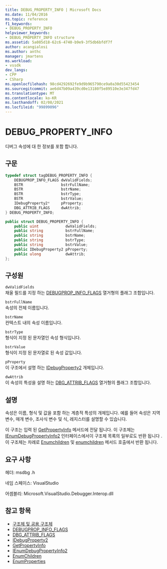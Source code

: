 ```yaml
---
title: DEBUG_PROPERTY_INFO | Microsoft Docs
ms.date: 11/04/2016
ms.topic: reference
f1_keywords:
- DEBUG_PROPERTY_INFO
helpviewer_keywords:
- DEBUG_PROPERTY_INFO structure
ms.assetid: 5a085d18-62c6-4740-b9e9-3f5db6bfdf7f
author: acangialosi
ms.author: anthc
manager: jmartens
ms.workload:
- vssdk
dev_langs:
- CPP
- CSharp
ms.openlocfilehash: 98cd4292692fe9d9b965790ce9a0a30d55423454
ms.sourcegitcommit: ae6d47b09a439cd0e13180f5e89510e3e347fd47
ms.translationtype: MT
ms.contentlocale: ko-KR
ms.lasthandoff: 02/08/2021
ms.locfileid: "99899096"
---
```

# <a name="debug_property_info"></a>DEBUG_PROPERTY_INFO
디버그 속성에 대 한 정보를 포함 합니다.

## <a name="syntax"></a>구문

```cpp
typedef struct tagDEBUG_PROPERTY_INFO {
    DEBUGPROP_INFO_FLAGS dwValidFields;
    BSTR                 bstrFullName;
    BSTR                 bstrName;
    BSTR                 bstrType;
    BSTR                 bstrValue;
    IDebugProperty2*     pProperty;
    DBG_ATTRIB_FLAGS     dwAttrib;
} DEBUG_PROPERTY_INFO;
```

```csharp
public struct DEBUG_PROPERTY_INFO {
    public uint            dwValidFields;
    public string          bstrFullName;
    public string          bstrName;
    public string          bstrType;
    public string          bstrValue;
    public IDebugProperty2 pProperty;
    public ulong           dwAttrib;
};
```

## <a name="members"></a>구성원
`dwValidFields`\
채울 필드를 지정 하는 [DEBUGPROP_INFO_FLAGS](../../../extensibility/debugger/reference/debugprop-info-flags.md) 열거형의 플래그 조합입니다.

`bstrFullName`\
속성의 전체 이름입니다.

`bstrName`\
컨텍스트 내의 속성 이름입니다.

`bstrType`\
형식이 지정 된 문자열인 속성 형식입니다.

`bstrValue`\
형식이 지정 된 문자열로 된 속성 값입니다.

`pProperty`\
이 구조에서 설명 하는 [IDebugProperty2](../../../extensibility/debugger/reference/idebugproperty2.md) 개체입니다.

`dwAttrib`\
이 속성의 특성을 설명 하는 [DBG_ATTRIB_FLAGS](../../../extensibility/debugger/reference/dbg-attrib-flags.md) 열거형의 플래그 조합입니다.

## <a name="remarks"></a>설명
속성은 이름, 형식 및 값을 포함 하는 계층적 특성의 개체입니다. 예를 들어 속성은 지역 변수, 매개 변수, 조사식 변수 및 식, 레지스터를 설명할 수 있습니다.

이 구조는 입력 된 [GetPropertyInfo](../../../extensibility/debugger/reference/idebugproperty2-getpropertyinfo.md) 메서드에 전달 됩니다. 이 구조체는 [IEnumDebugPropertyInfo2](../../../extensibility/debugger/reference/ienumdebugpropertyinfo2.md) 인터페이스에서이 구조체 목록의 일부로도 반환 됩니다 .이 구조체는 차례로 [Enumchildren](../../../extensibility/debugger/reference/idebugproperty2-enumchildren.md) 및 [enumchildren](../../../extensibility/debugger/reference/idebugstackframe2-enumproperties.md) 메서드 호출에서 반환 됩니다.

## <a name="requirements"></a>요구 사항
헤더: msdbg .h

네임 스페이스: VisualStudio

어셈블리: Microsoft.VisualStudio.Debugger.Interop.dll

## <a name="see-also"></a>참고 항목
- [구조체 및 공용 구조체](../../../extensibility/debugger/reference/structures-and-unions.md)
- [DEBUGPROP_INFO_FLAGS](../../../extensibility/debugger/reference/debugprop-info-flags.md)
- [DBG_ATTRIB_FLAGS](../../../extensibility/debugger/reference/dbg-attrib-flags.md)
- [IDebugProperty2](../../../extensibility/debugger/reference/idebugproperty2.md)
- [GetPropertyInfo](../../../extensibility/debugger/reference/idebugproperty2-getpropertyinfo.md)
- [IEnumDebugPropertyInfo2](../../../extensibility/debugger/reference/ienumdebugpropertyinfo2.md)
- [EnumChildren](../../../extensibility/debugger/reference/idebugproperty2-enumchildren.md)
- [EnumProperties](../../../extensibility/debugger/reference/idebugstackframe2-enumproperties.md)
